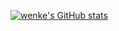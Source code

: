 [![wenke's GitHub stats](https://github-readme-stats.vercel.app/api?username=wenkexia)](https://github.com/anuraghazra/github-readme-stats)

